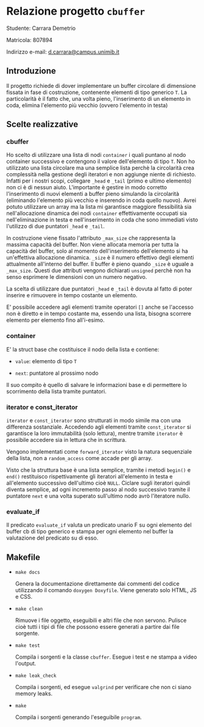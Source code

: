 # Relazione progetto `cbuffer`
Studente: Carrara Demetrio

Matricola: 807894

Indirizzo e-mail: d.carrara@campus.unimib.it

## Introduzione
Il progetto richiede di dover implementare un buffer circolare di dimensione fissata in fase di costruzione, contenente elementi di tipo generico `T`. La particolarità è il fatto che, una volta pieno, l'inserimento di un elemento in coda, elimina l'elemento più vecchio (ovvero l'elemento in testa)

## Scelte realizzative

### cbuffer
Ho scelto di utilizzare una lista di nodi `container` i quali puntano al nodo container successivo e contengono il valore dell'elemento di tipo `T`. Non ho utilizzato una lista circolare ma una semplice lista perchè la circolarità crea complessità nella gestione degli iteratori e non aggiunge niente di richiesto. Infatti per i nostri scopi, collegare `_head` e `_tail` (primo e ultimo elemento) non ci è di nessun aiuto. L'importante è gestire in modo corretto l'inserimento di nuovi elementi a buffer pieno simulando la circolarità (eliminando l'elemento più vecchio e inserendo in coda quello nuovo). Avrei potuto utilizzare un array ma la lista mi garantisce maggiore flessibilità sia nell'allocazione dinamica dei nodi `container` effettivamente occupati sia nell'eliminazione in testa e nell'inserimento in coda che sono immediati visto l'utilizzo di due puntatori `_head` e `_tail`.

In costruzione viene fissato l'attributo `_max_size` che rappresenta la massima capacità del buffer. Non viene allocata memoria per tutta la capacità del buffer, solo al momento dell'inserimento dell'elemento si ha un'effettiva allocazione dinamica. `_size` è il numero effettivo degli elementi attualmente all'interno del buffer. Il buffer è pieno quando `_size` è uguale a `_max_size`. Questi due attributi vengono dichiarati `unsigned` perchè non ha senso esprimere le dimensioni con un numero negativo.

La scelta di utilizzare due puntatori `_head` e `_tail` è dovuta al fatto di poter inserire e rimuovere in tempo costante un elemento.

E' possibile accedere agli elementi tramite operatori `[]` anche se l'accesso non è diretto e in tempo costante ma, essendo una lista, bisogna scorrere elemento per elemento fino all'i-esimo.


### container
E' la struct base che costituisce il nodo della lista e contiene:

* `value`: elemento di tipo `T`

* `next`: puntatore al prossimo nodo

Il suo compito è quello di salvare le informazioni base e di permettere lo scorrimento della lista tramite puntatori.


### iterator e const_iterator
`iterator` e `const_iterator` sono strutturati in modo simile ma con una differenza sostanziale. Accedendo agli elementi tramite `const_iterator` si garantisce la loro immutabilità (solo lettura), mentre tramite `iterator` è possibile accedere sia in lettura che in scrittura.

Vengono implementati come `forward_iterator` visto la natura sequenziale della lista, non a `random_access` come accade per gli array. 

Visto che la struttura base è una lista semplice, tramite i metodi `begin()` e `end()` restituisco rispettivamente gli iteratori all'elemento in testa e all'elemento successivo dell'ultimo cioè `NULL`. Ciclare sugli iteratori quindi diventa semplice, ad ogni incremento passo al nodo successivo tramite il puntatore `next` e una volta superato sull'ultimo nodo avrò l'iteratore nullo. 

### evaluate_if
Il predicato `evaluate_if` valuta un predicato unario F su ogni elemento del buffer cb di tipo generico e stampa per ogni elemento nel buffer la valutazione del predicato su di esso.

## Makefile

* `make docs`
    
    Genera la documentazione direttamente dai commenti del codice utilizzando il comando `doxygen Doxyfile`. Viene generato solo HTML, JS e CSS.

* `make clean`

    Rimuove i file oggetto, eseguibili e altri file che non servono. Pulisce cioè tutti i tipi di file che possono essere generati a partire dai file sorgente.

* `make test`

    Compila i sorgenti e la classe `cbuffer`. Esegue i test e ne stampa a video l'output.

* `make leak_check`

    Compila i sorgenti, ed esegue `valgrind` per verificare che non ci siano memory leaks.

* `make`

    Compila i sorgenti generando l'eseguibile `program`.
